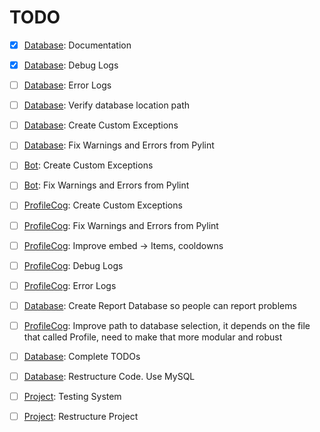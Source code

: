 # TODO

- [x] [Database](src/database/database.py): Documentation
- [x] [Database](src/database/database.py): Debug Logs
- [ ] [Database](src/database/database.py): Error Logs
- [ ] [Database](src/database/database.py): Verify database location path
- [ ] [Database](src/database/database.py): Create Custom Exceptions
- [ ] [Database](src/database/database.py): Fix Warnings and Errors from Pylint
- [ ] [Bot](src/bot.py): Create Custom Exceptions
- [ ] [Bot](src/bot.py): Fix Warnings and Errors from Pylint
- [ ] [ProfileCog](src/cogs/profile_cog.py): Create Custom Exceptions
- [ ] [ProfileCog](src/cogs/profile_cog.py): Fix Warnings and Errors from Pylint
- [ ] [ProfileCog](src/cogs/profile_cog.py): Improve embed -> Items, cooldowns
- [ ] [ProfileCog](src/cogs/profile_cog.py): Debug Logs
- [ ] [ProfileCog](src/cogs/profile_cog.py): Error Logs
- [ ] [Database](src/database/database.py): Create Report Database so people can report problems
- [ ] [ProfileCog](src/cogs/profile_cog.py): Improve path to database selection, it depends on the file that called Profile, need to make that more modular and robust
- [ ] [Database](src/database/database.py): Complete TODOs

- [ ] [Database](src/database/database.py): Restructure Code. Use MySQL
- [ ] [Project](src/): Testing System
- [ ] [Project](src/): Restructure Project
